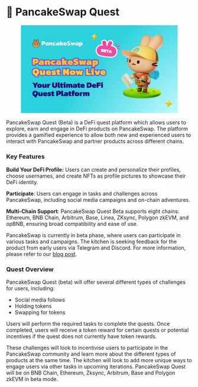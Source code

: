 # 🎯 PancakeSwap Quest

<figure><img src="../../.gitbook/assets/PancakeSwap Quest launch blog.png" alt=""><figcaption></figcaption></figure>

PancakeSwap Quest (Beta) is a DeFi quest platform which allows users to explore, earn and engage in DeFi products on PancakeSwap. The platform provides a gamified experience to allow both new and experienced users to interact with PancakeSwap and partner products across different chains.

### Key Features

**Build Your DeFi Profile:** Users can create and personalize their profiles, choose usernames, and create NFTs as profile pictures to showcase their DeFi identity.

**Participate**: Users can engage in tasks and challenges across PancakeSwap, including social media campaigns and on-chain adventures.

**Multi-Chain Support**: PancakeSwap Quest Beta supports eight chains: Ethereum, BNB Chain, Arbitrum, Base, Linea, ZKsync, Polygon zkEVM, and opBNB, ensuring broad compatibility and ease of use.

PancakeSwap is currently in beta phase, where users can participate in various tasks and campaigns. The kitchen is seeking feedback for the product from early users via Telegram and Discord. For more information, please refer to our [blog post](https://blog.pancakeswap.finance/articles/introducing-pancake-swap-quest-beta-your-ultimate-de-fi-quest-platform).

### Quest Overview

PancakeSwap Quest (beta) will offer several different types of challenges for users, including:

* Social media follows
* Holding tokens
* Swapping for tokens

Users will perform the required tasks to complete the quests. Once completed, users will receive a token reward for certain quests or potential incentives if the quest does not currently have token rewards.

These challenges will look to incentivise users to participate in the PancakeSwap community and learn more about the different types of products at the same time. The kitchen will look to add more unique ways to engage users via other tasks in upcoming iterations. PancakeSwap Quest will be on BNB Chain, Ethereum, Zksync, Arbitrum, Base and Polygon zkEVM in beta mode.

